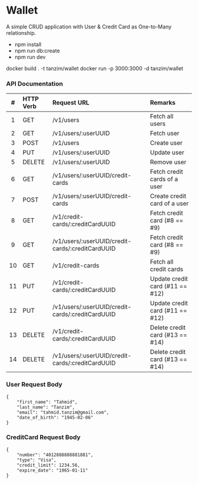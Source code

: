 # Wallet

A simple CRUD application with User & Credit Card as One-to-Many relationship.

* npm install
* npm run db:create
* npm run dev

docker build . -t tanzim/wallet
docker run -p 3000:3000 -d tanzim/wallet

### API Documentation
| #   | HTTP Verb | Request URL                                      | Remarks                         |
|:---:|:----------|:-------------------------------------------------|:--------------------------------|
| 1   | GET       | /v1/users                                        | Fetch all users                 |
| 2   | GET       | /v1/users/:userUUID                              | Fetch user                      | 
| 3   | POST      | /v1/users                                        | Create user                     |
| 4   | PUT       | /v1/users/:userUUID                              | Update user                     |
| 5   | DELETE    | /v1/users/:userUUID                              | Remove user                     |
| 6   | GET       | /v1/users/:userUUID/credit-cards                 | Fetch credit cards of a user    |
| 7   | POST      | /v1/users/:userUUID/credit-cards                 | Create credit card of a user    |
| 8   | GET       | /v1/credit-cards/:creditCardUUID                 | Fetch credit card (#8 == #9)    |
| 9   | GET       | /v1/users/:userUUID/credit-cards/:creditCardUUID | Fetch credit card (#8 == #9)    |
| 10  | GET       | /v1/credit-cards                                 | Fetch all credit cards          |
| 11  | PUT       | /v1/credit-cards/:creditCardUUID                 | Update credit card (#11 == #12) |
| 12  | PUT       | /v1/users/:userUUID/credit-cards/:creditCardUUID | Update credit card (#11 == #12) |
| 13  | DELETE    | /v1/credit-cards/:creditCardUUID                 | Delete credit card (#13 == #14) |
| 14  | DELETE    | /v1/users/:userUUID/credit-cards/:creditCardUUID | Delete credit card (#13 == #14) |

### User Request Body
```
{
    "first_name": "Tahmid", 
    "last_name": "Tanzim",
    "email": "tahmid.tanzim@gmail.com", 
    "date_of_birth": "1945-02-06"
}        
```                                           

### CreditCard Request Body
```
{
    "number": "4012888888881881", 
    "type": "Visa",
    "credit_limit": 1234.56, 
    "expire_date": "1965-01-11"
} 
```                                           
